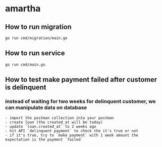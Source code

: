 # amartha

## How to run migration
`go run cmd/migration/main.go`

## How to run service
`go run cmd/main.go`

## How to test make payment failed after customer is delinquent
### instead of waiting for two weeks for delinquent customer, we can manipulate data on database
```
- import the postman collection into your postman
- create loan (the created_at will be today)
- update `loan.created_at` to 2 weeks ago
- hit API `delinquent payment` to check the it's true or not
- if it's true, try to `make payment` with 1 week amount the expectation is the payment `failed`
```

